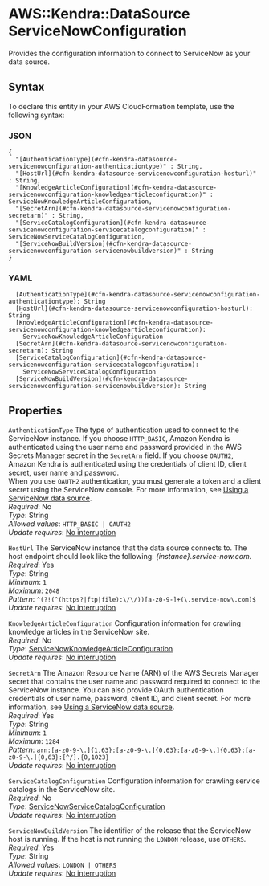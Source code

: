 # AWS::Kendra::DataSource ServiceNowConfiguration<a name="aws-properties-kendra-datasource-servicenowconfiguration"></a>

Provides the configuration information to connect to ServiceNow as your data source\.

## Syntax<a name="aws-properties-kendra-datasource-servicenowconfiguration-syntax"></a>

To declare this entity in your AWS CloudFormation template, use the following syntax:

### JSON<a name="aws-properties-kendra-datasource-servicenowconfiguration-syntax.json"></a>

```
{
  "[AuthenticationType](#cfn-kendra-datasource-servicenowconfiguration-authenticationtype)" : String,
  "[HostUrl](#cfn-kendra-datasource-servicenowconfiguration-hosturl)" : String,
  "[KnowledgeArticleConfiguration](#cfn-kendra-datasource-servicenowconfiguration-knowledgearticleconfiguration)" : ServiceNowKnowledgeArticleConfiguration,
  "[SecretArn](#cfn-kendra-datasource-servicenowconfiguration-secretarn)" : String,
  "[ServiceCatalogConfiguration](#cfn-kendra-datasource-servicenowconfiguration-servicecatalogconfiguration)" : ServiceNowServiceCatalogConfiguration,
  "[ServiceNowBuildVersion](#cfn-kendra-datasource-servicenowconfiguration-servicenowbuildversion)" : String
}
```

### YAML<a name="aws-properties-kendra-datasource-servicenowconfiguration-syntax.yaml"></a>

```
  [AuthenticationType](#cfn-kendra-datasource-servicenowconfiguration-authenticationtype): String
  [HostUrl](#cfn-kendra-datasource-servicenowconfiguration-hosturl): String
  [KnowledgeArticleConfiguration](#cfn-kendra-datasource-servicenowconfiguration-knowledgearticleconfiguration):
    ServiceNowKnowledgeArticleConfiguration
  [SecretArn](#cfn-kendra-datasource-servicenowconfiguration-secretarn): String
  [ServiceCatalogConfiguration](#cfn-kendra-datasource-servicenowconfiguration-servicecatalogconfiguration):
    ServiceNowServiceCatalogConfiguration
  [ServiceNowBuildVersion](#cfn-kendra-datasource-servicenowconfiguration-servicenowbuildversion): String
```

## Properties<a name="aws-properties-kendra-datasource-servicenowconfiguration-properties"></a>

`AuthenticationType` <a name="cfn-kendra-datasource-servicenowconfiguration-authenticationtype"></a>
The type of authentication used to connect to the ServiceNow instance\. If you choose `HTTP_BASIC`, Amazon Kendra is authenticated using the user name and password provided in the AWS Secrets Manager secret in the `SecretArn` field\. If you choose `OAUTH2`, Amazon Kendra is authenticated using the credentials of client ID, client secret, user name and password\.  
When you use `OAUTH2` authentication, you must generate a token and a client secret using the ServiceNow console\. For more information, see [Using a ServiceNow data source](https://docs.aws.amazon.com/kendra/latest/dg/data-source-servicenow.html)\.  
_Required_: No  
_Type_: String  
_Allowed values_: `HTTP_BASIC | OAUTH2`  
_Update requires_: [No interruption](https://docs.aws.amazon.com/AWSCloudFormation/latest/UserGuide/using-cfn-updating-stacks-update-behaviors.html#update-no-interrupt)

`HostUrl` <a name="cfn-kendra-datasource-servicenowconfiguration-hosturl"></a>
The ServiceNow instance that the data source connects to\. The host endpoint should look like the following: _\{instance\}\.service\-now\.com\._  
_Required_: Yes  
_Type_: String  
_Minimum_: `1`  
_Maximum_: `2048`  
_Pattern_: `^(?!(^(https?|ftp|file):\/\/))[a-z0-9-]+(\.service-now\.com)$`  
_Update requires_: [No interruption](https://docs.aws.amazon.com/AWSCloudFormation/latest/UserGuide/using-cfn-updating-stacks-update-behaviors.html#update-no-interrupt)

`KnowledgeArticleConfiguration` <a name="cfn-kendra-datasource-servicenowconfiguration-knowledgearticleconfiguration"></a>
Configuration information for crawling knowledge articles in the ServiceNow site\.  
_Required_: No  
_Type_: [ServiceNowKnowledgeArticleConfiguration](aws-properties-kendra-datasource-servicenowknowledgearticleconfiguration.md)  
_Update requires_: [No interruption](https://docs.aws.amazon.com/AWSCloudFormation/latest/UserGuide/using-cfn-updating-stacks-update-behaviors.html#update-no-interrupt)

`SecretArn` <a name="cfn-kendra-datasource-servicenowconfiguration-secretarn"></a>
The Amazon Resource Name \(ARN\) of the AWS Secrets Manager secret that contains the user name and password required to connect to the ServiceNow instance\. You can also provide OAuth authentication credentials of user name, password, client ID, and client secret\. For more information, see [Using a ServiceNow data source](https://docs.aws.amazon.com/kendra/latest/dg/data-source-servicenow.html)\.  
_Required_: Yes  
_Type_: String  
_Minimum_: `1`  
_Maximum_: `1284`  
_Pattern_: `arn:[a-z0-9-\.]{1,63}:[a-z0-9-\.]{0,63}:[a-z0-9-\.]{0,63}:[a-z0-9-\.]{0,63}:[^/].{0,1023}`  
_Update requires_: [No interruption](https://docs.aws.amazon.com/AWSCloudFormation/latest/UserGuide/using-cfn-updating-stacks-update-behaviors.html#update-no-interrupt)

`ServiceCatalogConfiguration` <a name="cfn-kendra-datasource-servicenowconfiguration-servicecatalogconfiguration"></a>
Configuration information for crawling service catalogs in the ServiceNow site\.  
_Required_: No  
_Type_: [ServiceNowServiceCatalogConfiguration](aws-properties-kendra-datasource-servicenowservicecatalogconfiguration.md)  
_Update requires_: [No interruption](https://docs.aws.amazon.com/AWSCloudFormation/latest/UserGuide/using-cfn-updating-stacks-update-behaviors.html#update-no-interrupt)

`ServiceNowBuildVersion` <a name="cfn-kendra-datasource-servicenowconfiguration-servicenowbuildversion"></a>
The identifier of the release that the ServiceNow host is running\. If the host is not running the `LONDON` release, use `OTHERS`\.  
_Required_: Yes  
_Type_: String  
_Allowed values_: `LONDON | OTHERS`  
_Update requires_: [No interruption](https://docs.aws.amazon.com/AWSCloudFormation/latest/UserGuide/using-cfn-updating-stacks-update-behaviors.html#update-no-interrupt)
